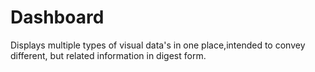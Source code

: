 # Dashboard
 Displays multiple types of visual data's in one place,intended to convey different, but related information in digest form.
